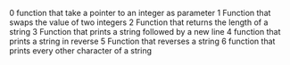 0 function that take a pointer to an integer as parameter
1 Function that swaps the value of two integers
2 Function that returns the length of a string
3 Function that prints a string followed by a new line
4 function that prints a string in reverse
5 Function that reverses a string
6 function that prints every other character of a string
